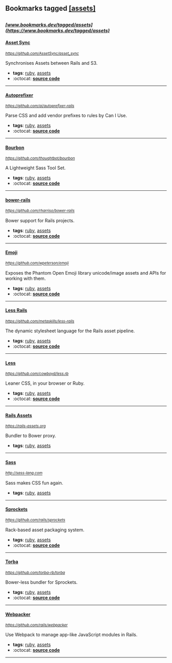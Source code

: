 ## Bookmarks tagged [[assets]](https://www.bookmarks.dev?q=[assets])

_<sup><sup>[www.bookmarks.dev/tagged/assets](https://www.bookmarks.dev/tagged/assets)</sup></sup>_
---
#### [Asset Sync](https://github.com/AssetSync/asset_sync)
_<sup>https://github.com/AssetSync/asset_sync</sup>_

Synchronises Assets between Rails and S3.
* **tags**: [ruby](../tagged/ruby.md), [assets](../tagged/assets.md)
* :octocat: **[source code](https://github.com/AssetSync/asset_sync)**
---
#### [Autoprefixer](https://github.com/ai/autoprefixer-rails)
_<sup>https://github.com/ai/autoprefixer-rails</sup>_

Parse CSS and add vendor prefixes to rules by Can I Use.
* **tags**: [ruby](../tagged/ruby.md), [assets](../tagged/assets.md)
* :octocat: **[source code](https://github.com/ai/autoprefixer-rails)**
---
#### [Bourbon](https://github.com/thoughtbot/bourbon)
_<sup>https://github.com/thoughtbot/bourbon</sup>_

A Lightweight Sass Tool Set.
* **tags**: [ruby](../tagged/ruby.md), [assets](../tagged/assets.md)
* :octocat: **[source code](https://github.com/thoughtbot/bourbon)**
---
#### [bower-rails](https://github.com/rharriso/bower-rails)
_<sup>https://github.com/rharriso/bower-rails</sup>_

Bower support for Rails projects.
* **tags**: [ruby](../tagged/ruby.md), [assets](../tagged/assets.md)
* :octocat: **[source code](https://github.com/rharriso/bower-rails)**
---
#### [Emoji](https://github.com/wpeterson/emoji)
_<sup>https://github.com/wpeterson/emoji</sup>_

Exposes the Phantom Open Emoji library unicode/image assets and APIs for working with them.
* **tags**: [ruby](../tagged/ruby.md), [assets](../tagged/assets.md)
* :octocat: **[source code](https://github.com/wpeterson/emoji)**
---
#### [Less Rails](https://github.com/metaskills/less-rails)
_<sup>https://github.com/metaskills/less-rails</sup>_

The dynamic stylesheet language for the Rails asset pipeline.
* **tags**: [ruby](../tagged/ruby.md), [assets](../tagged/assets.md)
* :octocat: **[source code](https://github.com/metaskills/less-rails)**
---
#### [Less](https://github.com/cowboyd/less.rb)
_<sup>https://github.com/cowboyd/less.rb</sup>_

Leaner CSS, in your browser or Ruby.
* **tags**: [ruby](../tagged/ruby.md), [assets](../tagged/assets.md)
* :octocat: **[source code](https://github.com/cowboyd/less.rb)**
---
#### [Rails Assets](https://rails-assets.org)
_<sup>https://rails-assets.org</sup>_

Bundler to Bower proxy.
* **tags**: [ruby](../tagged/ruby.md), [assets](../tagged/assets.md)
---
#### [Sass](http://sass-lang.com)
_<sup>http://sass-lang.com</sup>_

Sass makes CSS fun again.
* **tags**: [ruby](../tagged/ruby.md), [assets](../tagged/assets.md)
---
#### [Sprockets](https://github.com/rails/sprockets)
_<sup>https://github.com/rails/sprockets</sup>_

Rack-based asset packaging system.
* **tags**: [ruby](../tagged/ruby.md), [assets](../tagged/assets.md)
* :octocat: **[source code](https://github.com/rails/sprockets)**
---
#### [Torba](https://github.com/torba-rb/torba)
_<sup>https://github.com/torba-rb/torba</sup>_

Bower-less bundler for Sprockets.
* **tags**: [ruby](../tagged/ruby.md), [assets](../tagged/assets.md)
* :octocat: **[source code](https://github.com/torba-rb/torba)**
---
#### [Webpacker](https://github.com/rails/webpacker)
_<sup>https://github.com/rails/webpacker</sup>_

Use Webpack to manage app-like JavaScript modules in Rails.
* **tags**: [ruby](../tagged/ruby.md), [assets](../tagged/assets.md)
* :octocat: **[source code](https://github.com/rails/webpacker)**
---
